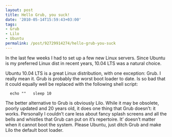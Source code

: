 ```yaml
---
layout: post
title: Hello Grub, you suck!
date: '2010-05-14T15:59:43+03:00'
tags:
- Grub
- Lilo
- Ubuntu
permalink: /post/92729914274/hello-grub-you-suck
---
```

In the last few weeks I had to set up a few new Linux servers. Since Ubuntu is my preferred Linux dist in recent years, 10.04 LTS was a natural choice.

Ubuntu 10.04 LTS is a great Linux distribution, with one exception: Grub. I really mean it. Grub is probably the worst boot loader to date. Is so bad that it could equally well be replaced with the following shell script:

`  
echo ""  
sleep 10  
`

The better alternative to Grub is obviously Lilo. While it may be obsolete, poorly updated and 20 years old, it does one thing that Grub doesn’t: it works. Personally I couldn’t care less about fancy splash screens and all the bells and whistles that Grub can put on it’s repertoire. It’ doesn’t matter when it cannot boot the system. Please Ubuntu, just ditch Grub and make Lilo the default boot loader.
